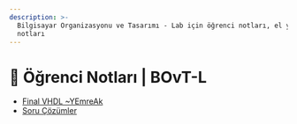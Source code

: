 ```yaml
---
description: >-
  Bilgisayar Organizasyonu ve Tasarımı - Lab için öğrenci notları, el yazıları, tutulmuş notlar
  notları
---
```


# 📕 Öğrenci Notları \| BOvT-L

<!--YPackage.YGitbookIntegration-tarafından-otomatik-oluşturulmuştur-->

- [Final VHDL ~YEmreAk](Final%20VHDL%20~YEmreAk.pdf)
- [Soru Çözümler](Soru%20%C3%87%C3%B6z%C3%BCmler.pdf)

<!--YPackage.YGitbookIntegration-tarafından-otomatik-oluşturulmuştur-->
